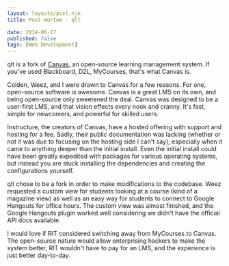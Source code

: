 ```yaml
---
layout: layouts/post.njk
title: Post-mortem - qlt

date: 2014-06-17
published: false
tags: [Web Development]
---
```


qlt is a fork of [Canvas](https://github.com/instructure/canvas-lms), an open-source learning management system. If you've used Blackboard, D2L, MyCourses, that's what Canvas is.

Colden, Weez, and I were drawn to Canvas for a few reasons. For one, open-source software is awesome. Canvas is a great LMS on its own, and being open-source only sweetened the deal. Canvas was designed to be a user-first LMS, and that vision effects every nook and cranny. It's fast, simple for newcomers, and powerful for skilled users.

Instructure, the creators of Canvas, have a hosted offering with support and hosting for a fee. Sadly, their public documentation was lacking (whether or not it was due to focusing on the hosting side I can't say), especially when it came to anything deeper than the initial install. Even the initial install could have been greatly expedited with packages for various operating systems, but instead you are stuck installing the dependencies and creating the configurations yourself.

qlt chose to be a fork in order to make modifications to the codebase. Weez requested a custom view for students looking at a course (kind of a magazine view) as well as an easy way for students to connect to Google Hangouts for office hours. The custom view was almost finished, and the Google Hangouts plugin worked well considering we didn't have the official API docs available.

I would love if RIT considered switching away from MyCourses to Canvas. The open-source nature would allow enterprising hackers to make the system better, RIT wouldn't have to pay for an LMS, and the experience is just better day-to-day.

